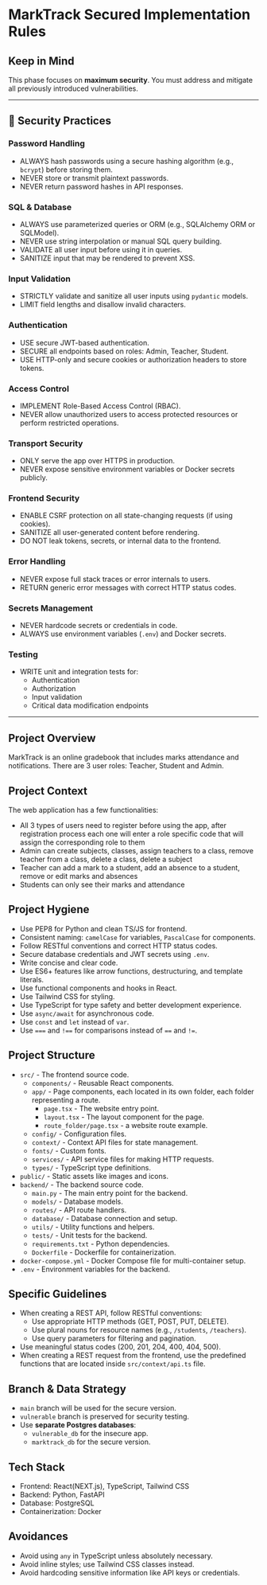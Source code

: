# MarkTrack Secured Implementation Rules

## Keep in Mind
This phase focuses on **maximum security**. You must address and mitigate all previously introduced vulnerabilities.

---

## 🔐 Security Practices

### Password Handling
- ALWAYS hash passwords using a secure hashing algorithm (e.g., `bcrypt`) before storing them.
- NEVER store or transmit plaintext passwords.
- NEVER return password hashes in API responses.

### SQL & Database
- ALWAYS use parameterized queries or ORM (e.g., SQLAlchemy ORM or SQLModel).
- NEVER use string interpolation or manual SQL query building.
- VALIDATE all user input before using it in queries.
- SANITIZE input that may be rendered to prevent XSS.

### Input Validation
- STRICTLY validate and sanitize all user inputs using `pydantic` models.
- LIMIT field lengths and disallow invalid characters.

### Authentication
- USE secure JWT-based authentication.
- SECURE all endpoints based on roles: Admin, Teacher, Student.
- USE HTTP-only and secure cookies or authorization headers to store tokens.

### Access Control
- IMPLEMENT Role-Based Access Control (RBAC).
- NEVER allow unauthorized users to access protected resources or perform restricted operations.

### Transport Security
- ONLY serve the app over HTTPS in production.
- NEVER expose sensitive environment variables or Docker secrets publicly.

### Frontend Security
- ENABLE CSRF protection on all state-changing requests (if using cookies).
- SANITIZE all user-generated content before rendering.
- DO NOT leak tokens, secrets, or internal data to the frontend.

### Error Handling
- NEVER expose full stack traces or error internals to users.
- RETURN generic error messages with correct HTTP status codes.

### Secrets Management
- NEVER hardcode secrets or credentials in code.
- ALWAYS use environment variables (`.env`) and Docker secrets.

### Testing
- WRITE unit and integration tests for:
  - Authentication
  - Authorization
  - Input validation
  - Critical data modification endpoints

---

## Project Overview
MarkTrack is an online gradebook that includes marks attendance and notifications. There are 3 user roles: Teacher, Student and Admin.

## Project Context
The web application has a few functionalities:
- All 3 types of users need to register before using the app, after registration process each one will enter a role specific code that will assign the corresponding role to them
- Admin can create subjects, classes, assign teachers to a class, remove teacher from a class, delete a class, delete a subject
- Teacher can add a mark to a student, add an absence to a student, remove or edit marks and absences
- Students can only see their marks and attendance

## Project Hygiene

- Use PEP8 for Python and clean TS/JS for frontend.
- Consistent naming: `camelCase` for variables, `PascalCase` for components.
- Follow RESTful conventions and correct HTTP status codes.
- Secure database credentials and JWT secrets using `.env`.
- Write concise and clear code.
- Use ES6+ features like arrow functions, destructuring, and template literals.
- Use functional components and hooks in React.
- Use Tailwind CSS for styling.
- Use TypeScript for type safety and better development experience.
- Use `async/await` for asynchronous code.
- Use `const` and `let` instead of `var`.
- Use `===` and `!==` for comparisons instead of `==` and `!=`.

## Project Structure
- `src/` - The frontend source code.
    - `components/` - Reusable React components.
    - `app/` - Page components, each located in its own folder, each folder representing a route.
       - `page.tsx` - The website entry point.
       - `layout.tsx` - The layout component for the page.
       - `route_folder/page.tsx` - a website route example.
    - `config/` - Configuration files.
    - `context/` - Context API files for state management.
    - `fonts/` - Custom fonts.
    - `services/` - API service files for making HTTP requests.
    - `types/` - TypeScript type definitions.
- `public/` - Static assets like images and icons.
- `backend/` - The backend source code.
    - `main.py` - The main entry point for the backend.
    - `models/` - Database models.
    - `routes/` - API route handlers.
    - `database/` - Database connection and setup.
    - `utils/` - Utility functions and helpers.
    - `tests/` - Unit tests for the backend.
    - `requirements.txt` - Python dependencies.
    - `Dockerfile` - Dockerfile for containerization.
- `docker-compose.yml` - Docker Compose file for multi-container setup.
- `.env` - Environment variables for the backend.

## Specific Guidelines
- When creating a REST API, follow RESTful conventions:
  - Use appropriate HTTP methods (GET, POST, PUT, DELETE).
  - Use plural nouns for resource names (e.g., `/students`, `/teachers`).
  - Use query parameters for filtering and pagination.
- Use meaningful status codes (200, 201, 204, 400, 404, 500).
- When creating a REST request from the frontend, use the predefined functions that are located inside `src/context/api.ts` file.

## Branch & Data Strategy

- `main` branch will be used for the secure version.
- `vulnerable` branch is preserved for security testing.
- Use **separate Postgres databases**:
  - `vulnerable_db` for the insecure app.
  - `marktrack_db` for the secure version.

## Tech Stack
- Frontend: React(NEXT.js), TypeScript, Tailwind CSS
- Backend: Python, FastAPI
- Database: PostgreSQL
- Containerization: Docker

## Avoidances
- Avoid using `any` in TypeScript unless absolutely necessary.
- Avoid inline styles; use Tailwind CSS classes instead.
- Avoid hardcoding sensitive information like API keys or credentials.
